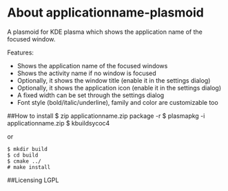About applicationname-plasmoid
==============================
A plasmoid for KDE plasma which shows the application name of the focused window.

Features:

* Shows the application name of the focused windows
* Shows the activity name if no window is focused
* Optionally, it shows the window title (enable it in the settings dialog)
* Optionally, it shows the application icon (enable it in the settings dialog)
* A fixed width can be set through the settings dialog
* Font style (bold/italic/underline), family and color are customizable too

##How to install
    $ zip applicationname.zip package -r
    $ plasmapkg -i applicationname.zip
    $ kbuildsycoc4

or

    $ mkdir build
    $ cd build
    $ cmake ../
    # make install

##Licensing
LGPL

